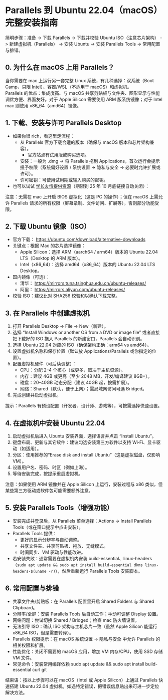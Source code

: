 # Parallels 到 Ubuntu 22.04（macOS）完整安装指南

简明步骤：准备 -> 下载 Parallels -> 下载并校验 Ubuntu ISO（注意芯片架构） -> 新建虚拟机（Parallels） -> 安装 Ubuntu -> 安装 Parallels Tools -> 常用配置与排错。

## 0. 为什么在 macOS 上用 Parallels？

当你需要在 mac 上运行另一套完整 Linux 系统，有几种选择：双系统（Boot Camp，只限 Intel）、容器/WSL（不适用于 macOS）和虚拟机。  
Parallels 的优点：集成度高、与 macOS 共享剪贴板与文件夹、图形显示与性能调优方便、界面友好。对于 Apple Silicon 需要使用 ARM 版系统镜像；对于 Intel mac 则使用 x86_64（amd64）镜像。

## 1. 下载、安装与许可 Parallels Desktop

- 如果你很 rich，看这里走流程：
  - 从 Parallels 官方下载合适的版本（确保与 macOS 版本和芯片架构兼容）。
    - 官方站点有试用版或购买选项。
  - 安装：一般为 .dmg -> 将 Parallels 拖到 Applications，首次运行会提示授予权限（系统偏好设置 / 系统设置 → 隐私与安全 → 必要时允许扩展或许可）。
  - 许可密钥：可使用试用期或输入购买的密钥。
- 也可以试试 [学长友情提供资源](http://ug.link/hnrobert-nas/filemgr/share-download/?id=c70ad1d2e1ed4ec2a7aa8696b1a7a7fa)（期限到 25 年 10 月底链接自动关闭）：

注意：无需在 mac 上开启 BIOS 虚拟化（这是 PC 的操作）；但在 macOS 上需允许 Parallels 请求的所有权限（屏幕录制、文件访问、扩展等），否则部分功能受限。

## 2. 下载 Ubuntu 镜像（ISO）

- 官方下载： <https://ubuntu.com/download/alternative-downloads>
- 关键点：根据 Mac 的芯片选择镜像：
  - Apple Silicon：选择 ARM（aarch64 / arm64）版本的 Ubuntu 22.04 LTS（Desktop 的 ARM 版本）。
  - Intel（x86_64）：选择 amd64（x86_64）版本的 Ubuntu 22.04 LTS Desktop。
- 国内镜像（可选）：
  - 清华： <https://mirrors.tuna.tsinghua.edu.cn/ubuntu-releases/>
  - 阿里： <https://mirrors.aliyun.com/ubuntu-releases/>
- 校验 ISO：建议比对 SHA256 校验和以确认下载完整。

## 3. 在 Parallels 中创建虚拟机

1. 打开 Parallels Desktop → File → New（新建）。
2. 选择 “Install Windows or another OS from a DVD or image file” 或者直接把下载好的 ISO 拖入 Parallels 的新建窗口，Parallels 会自动识别。
3. 选择 Ubuntu 22.04 对应的 ISO（确保架构正确：arm64 vs amd64）。
4. 设置虚拟机名称和保存位置（默认放 Applications/Parallels 或你指定的位置）。
5. 配置虚拟机硬件（可后续调整）：
   - CPU：分配 2–4 个核心（或更多，取决于主机资源）。
   - 内存：建议 4GB 或更高（至少 2048 MB，开发/编译建议 8GB+）。
   - 磁盘：20–40GB 动态分配（建议 40GB 起，按需扩展）。
   - 网络：Shared（默认，便于上网）；需局域网访问可选 Bridged。
6. 完成创建并启动虚拟机。

提示：Parallels 有预设配置（开发者、设计师、游戏等），可按需选择快速设置。

## 4. 在虚拟机中安装 Ubuntu 22.04

1. 启动虚拟机后进入 Ubuntu 安装界面，选择语言并点击 “Install Ubuntu”。
2. 键盘布局、更新与其它软件：建议勾选安装第三方软件以支持 Wi‑Fi、显卡驱动（如适用）。
3. 分区：使用推荐的“Erase disk and install Ubuntu”（这是虚拟磁盘，仅影响 VM）。
4. 设置用户名、密码、时区（例如上海）。
5. 等待安装完成，按提示重启虚拟机。

注意：如果使用 ARM 镜像并在 Apple Silicon 上运行，安装过程与 x86 类似，但某些第三方驱动或软件包可能需要额外注意。

## 5. 安装 Parallels Tools（增强功能）

- 安装完成并登录后，从 Parallels 菜单选择：Actions → Install Parallels Tools（或在窗口提示中点击安装）。
- Parallels Tools 提供：
  - 更好的显示分辨率与自动调整。
  - 共享文件夹、共享剪贴板、拖放、无缝模式。
  - 时间同步、VM 驱动与性能改进。
- 若安装失败：通常需要在虚拟机内安装 build-essential、linux-headers（`sudo apt update && sudo apt install build-essential dkms linux-headers-$(uname -r)`），然后重新运行 Parallels Tools 安装脚本。

## 6. 常用配置与排错

- 共享文件夹/剪贴板：在 Parallels 配置里开启 Shared Folders 与 Shared Clipboard。
- 分辨率/全屏：安装 Parallels Tools 后自动工作；手动可调整 Display 设置。
- 网络问题：尝试切换 Shared / Bridged；检查 mac 防火墙设置。
- 无法引导 ISO：确认 ISO 架构与主机芯片一致（虽然 Apple Silicon 能运行 x86_64 ISO，但是需要转译）。
- Parallels 权限提示：在 macOS 系统设置 → 隐私与安全 中允许 Parallels 的相关权限和扩展。
- 性能优化：关闭不需要的 macOS 应用，增加 VM 内存/CPU，使用 SSD 存储 VM 文件。
- 常见命令：安装常用编译依赖 sudo apt update && sudo apt install build-essential curl git

结束语：按以上步骤可以在 macOS（Intel 或 Apple Silicon）上通过 Parallels 快速搭建 Ubuntu 22.04 虚拟机。如遇特定错误，把错误信息贴出来可进一步定位解决方法。
